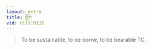 ```yaml
---
layout: entry
title: ཁྱོག་
vid: Hill:0116
---
```

> To be sustainable, to be borne, to be bearable TC\.


